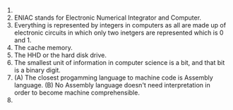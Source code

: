 1. 
2. ENIAC stands for Electronic Numerical Integrator and Computer.
3. Everything is represented by integers in computers as all are made up of electronic circuits in which only two inetgers are represented which is 0 and 1.  
4. The cache memory.
5. The HHD or the hard disk drive.  
6. The smallest unit of information in computer science is a bit, and that bit is a binary digit.
7. (A) The closest progamming language to machine code is Assembly language. (B) No Assembly language doesn't need interpretation in order to become machine comprehensible.
8. 
